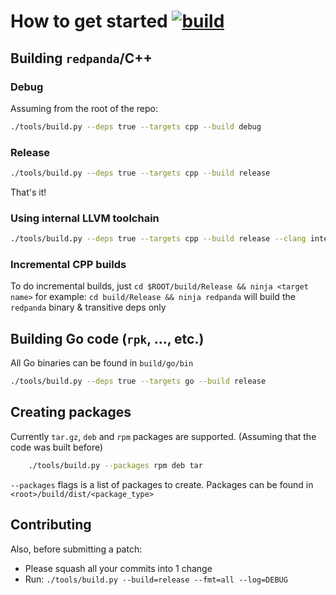 # How to get started [![build](https://api.shippable.com/projects/5cab6e979bbe6e0007384c8b/badge?branch=master)]()
## Building `redpanda`/C++
### Debug
Assuming from the root of the repo:
```sh
./tools/build.py --deps true --targets cpp --build debug
```

### Release
```sh
./tools/build.py --deps true --targets cpp --build release
```
That's it!

### Using internal LLVM toolchain
```sh
./tools/build.py --deps true --targets cpp --build release --clang internal
```

### Incremental CPP builds
To do incremental builds, just `cd $ROOT/build/Release && ninja <target name>`
for example: `cd build/Release && ninja redpanda` will build the
 `redpanda` binary & transitive deps only

## Building Go code (`rpk`, ..., etc.)

All Go binaries can be found in `build/go/bin`

```sh
./tools/build.py --deps true --targets go --build release
```

## Creating packages

Currently `tar.gz`, `deb` and `rpm` packages are supported.
(Assuming that the code was built before)

```sh
    ./tools/build.py --packages rpm deb tar
```

`--packages` flags is a list of packages to create.
Packages can be found in `<root>/build/dist/<package_type>`

## Contributing
Also, before submitting a patch:
* Please squash all your commits into 1 change
* Run: `./tools/build.py --build=release --fmt=all --log=DEBUG`

